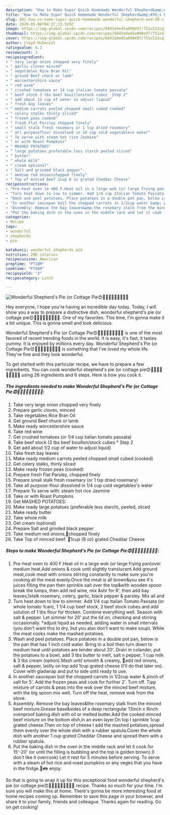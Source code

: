 ```yaml
---
description: "How to Make Super Quick Homemade Wonderful Shepherd&amp;#39;s Pie (or Cottage Pie😍👨‍👩‍👧‍👧🤗🍝🥗🍾🍷"
title: "How to Make Super Quick Homemade Wonderful Shepherd&amp;#39;s Pie (or Cottage Pie😍👨‍👩‍👧‍👧🤗🍝🥗🍾🍷"
slug: 801-how-to-make-super-quick-homemade-wonderful-shepherd-and-39-s-pie-or-cottage-pie
date: 2020-05-06T04:27:23.529Z
image: https://img-global.cpcdn.com/recipes/6843a9ed5a098e9f/751x532cq70/wonderful-shepherds-pie-or-cottage-pie😍👨👩👧👧🤗🍝🥗🍾🍷-recipe-main-photo.jpg
thumbnail: https://img-global.cpcdn.com/recipes/6843a9ed5a098e9f/751x532cq70/wonderful-shepherds-pie-or-cottage-pie😍👨👩👧👧🤗🍝🥗🍾🍷-recipe-main-photo.jpg
cover: https://img-global.cpcdn.com/recipes/6843a9ed5a098e9f/751x532cq70/wonderful-shepherds-pie-or-cottage-pie😍👨👩👧👧🤗🍝🥗🍾🍷-recipe-main-photo.jpg
author: Lloyd McDaniel
ratingvalue: 4.2
reviewcount: 3
recipeingredient:
- " very large onion chopped very finely"
- " garlic cloves minced"
- " vegetables Rice Bran Oil"
- " ground Beef chuck or lamb"
- " worcestershire sauce"
- " red wine"
- " crushed tomatoes or 14 cup italian tomato passata"
- " beef stock 3 tbs beef bouillonstock cubes  Step 2"
- " add about 12 cup of water to adjust liquid"
- " fresh bay leaves"
- " medium carrots peeled chopped small cubed cooked"
- " celery stalks thinly sliced"
- " frozen peas cooked"
- " fresh Flat Parsley chopped finely"
- " small stalk fresh rosemary or 1 tsp dried rosemary"
- " all purposeflour dissolved in 14 cup cold vegetabless water"
- " To serve with steam hot rice Jasmine"
- " or with Roast Pumpkins"
- " MASHED POTATOES"
- " large potatoes preferable less starch peeled sliced"
- " butter"
- " whole milk"
- " cream optional"
- " Salt and grinded black pepper"
- " medium red onionschopped finely"
- " Top of minced beef 1cup 8 oz grated Cheddar Cheese"
recipeinstructions:
- "Pre-heat oven to 400 F.Heat oil in a large wok (or large frying pan)over medium heat.Add onions &amp; cook until slightly translucent.Add ground meat,cook meat with onions stirring constantly to make sure you&#39;re cooking all the meat evenly.Once the meat is all brown&amp;you see it&#39;s juices filling the pan then sprinkle salt over the top&amp;with wooden spoon break the lumps, then add red wine, mix &amp;stir for 8&#39;, then add bay leaves,1stalk rosemary, celery, garlic, black pepper &amp; parsley. Mix all and"
- "Turn heat down to low to simmer. Add 1/4 cup Italian Tomato Passata (or whole tomato 1can), 1 1/4 cup beef stock, 2 beef stock cubes and add solution of 1 tbs flour for thicken. Combine everything well. Season with salt &amp; pepper. Let simmer for 20&#39; put the lid on, checking and stirring occasionally. *adjust liquid as needed, adding water in small intervals (you don&#39;t want this to dry, but you also don&#39;t want to make soup). While the meat cooks make the mashed potatoes."
- "Wash and peel potatoes. Place potatoes in a double pot pan, below is the pan that has 1 inch cold water. Bring to a boil then turn down to medium heat until potatoes are tender about 20&#39;. Drain in colander, put the potatoes to a bowl, add 3 tbs butter to melt, salt n pepper, 1 cup milk &amp; 3 tbs cream (option).Mash until smooth &amp; creamy, 🌰add red onions, salt &amp; pepper, lastly on top add 1cup grated cheese (I&#39;ll do that later on). Cover with gladwrap and put to side until ready to use."
- "In another saucepan boil the chopped carrots in 1/2cup water &amp; pinch of salt for 5&#39;. Add the frozen peas and cook for further 2&#39;. Turn off. Tipp mixture of carrots &amp; peas into the wok over the minced beef mixture, with the big spoon mix well. Turn off the heat, remove wok from the stove."
- "Assembly: Remove the bay leaves&amp;the rosemary stalk from the minced beef mixture.Grease base&amp;sides of a deep rectangular 13inch x 9inch ovenproof baking dish with oil or melted butter.Add the cooked minced beef mixture on the bottom dish,in an even layer.On top I sprinkle 1cup grated cheese.Then on top of cheese I add the mashed potatoes,spread them evenly over the whole dish with a rubber spatula.Cover the whole dish with another 1 cup grated Cheddar Cheese and spread them with a rubber spatula."
- "Put the baking dish in the oven in the middle rack and let it cook for 15&#39;-20&#39; (or until the filling is bubbling and the top is golden brown).(I don&#39;t like it overcook) Let it rest for 5 minutes before serving. To serve with a steam of hot rice and roast pumpkins or any veges that you have in the fridge.👼👪 enjoy."
categories:
- Recipe
tags:
- wonderful
- shepherds
- pie

katakunci: wonderful shepherds pie 
nutrition: 206 calories
recipecuisine: American
preptime: "PT18M"
cooktime: "PT46M"
recipeyield: "3"
recipecategory: Lunch

---
```



![Wonderful Shepherd&#39;s Pie (or Cottage Pie😍👨‍👩‍👧‍👧🤗🍝🥗🍾🍷](https://img-global.cpcdn.com/recipes/6843a9ed5a098e9f/751x532cq70/wonderful-shepherds-pie-or-cottage-pie😍👨👩👧👧🤗🍝🥗🍾🍷-recipe-main-photo.jpg)

Hey everyone, I hope you're having an incredible day today. Today, I will show you a way to prepare a distinctive dish, wonderful shepherd&#39;s pie (or cottage pie😍👨‍👩‍👧‍👧🤗🍝🥗🍾🍷. One of my favorites. This time, I'm gonna make it a bit unique. This is gonna smell and look delicious.



Wonderful Shepherd&#39;s Pie (or Cottage Pie😍👨‍👩‍👧‍👧🤗🍝🥗🍾🍷 is one of the most favored of recent trending foods in the world. It is easy, it's fast, it tastes yummy. It is enjoyed by millions every day. Wonderful Shepherd&#39;s Pie (or Cottage Pie😍👨‍👩‍👧‍👧🤗🍝🥗🍾🍷 is something that I've loved my whole life. They're fine and they look wonderful.


To get started with this particular recipe, we have to prepare a few ingredients. You can cook wonderful shepherd&#39;s pie (or cottage pie😍👨‍👩‍👧‍👧🤗🍝🥗🍾🍷 using 26 ingredients and 6 steps. Here is how you cook it.

<!--inarticleads1-->

##### The ingredients needed to make Wonderful Shepherd&#39;s Pie (or Cottage Pie😍👨‍👩‍👧‍👧🤗🍝🥗🍾🍷:

1. Take  very large onion chopped very finely
1. Prepare  garlic cloves, minced
1. Take  vegetables Rice Bran Oil
1. Get  ground Beef chuck or lamb
1. Make ready  worcestershire sauce
1. Take  red wine
1. Get  crushed tomatoes (or 1/4 cup italian tomato passata)
1. Take  beef stock (3 tbs beef bouillon/stock cubes * Step 2
1. Get  add about 1/2 cup of water to adjust liquid)
1. Take  fresh bay leaves
1. Make ready  medium carrots peeled chopped small cubed (cooked)
1. Get  celery stalks, thinly sliced
1. Make ready  frozen peas (cooked)
1. Prepare  fresh Flat Parsley, chopped finely
1. Prepare  small stalk fresh rosemary (or 1 tsp dried rosemary)
1. Take  all purpose-flour dissolved in 1/4 cup cold vegetables&#39;s water
1. Prepare  To serve with: steam hot rice Jasmine
1. Take  or with Roast Pumpkins
1. Get  MASHED POTATOES:
1. Make ready  large potatoes (preferable less starch), peeled, sliced
1. Make ready  butter
1. Take  whole milk
1. Get  cream (optional)
1. Prepare  Salt and grinded black pepper
1. Take  medium red onions,🌰chopped finely
1. Take  Top of minced beef: 🧀1cup (8 oz) grated Cheddar Cheese




<!--inarticleads2-->

##### Steps to make Wonderful Shepherd&#39;s Pie (or Cottage Pie😍👨‍👩‍👧‍👧🤗🍝🥗🍾🍷:

1. Pre-heat oven to 400 F.Heat oil in a large wok (or large frying pan)over medium heat.Add onions &amp; cook until slightly translucent.Add ground meat,cook meat with onions stirring constantly to make sure you&#39;re cooking all the meat evenly.Once the meat is all brown&amp;you see it&#39;s juices filling the pan then sprinkle salt over the top&amp;with wooden spoon break the lumps, then add red wine, mix &amp;stir for 8&#39;, then add bay leaves,1stalk rosemary, celery, garlic, black pepper &amp; parsley. Mix all and
1. Turn heat down to low to simmer. Add 1/4 cup Italian Tomato Passata (or whole tomato 1can), 1 1/4 cup beef stock, 2 beef stock cubes and add solution of 1 tbs flour for thicken. Combine everything well. Season with salt &amp; pepper. Let simmer for 20&#39; put the lid on, checking and stirring occasionally. *adjust liquid as needed, adding water in small intervals (you don&#39;t want this to dry, but you also don&#39;t want to make soup). While the meat cooks make the mashed potatoes.
1. Wash and peel potatoes. Place potatoes in a double pot pan, below is the pan that has 1 inch cold water. Bring to a boil then turn down to medium heat until potatoes are tender about 20&#39;. Drain in colander, put the potatoes to a bowl, add 3 tbs butter to melt, salt n pepper, 1 cup milk &amp; 3 tbs cream (option).Mash until smooth &amp; creamy, 🌰add red onions, salt &amp; pepper, lastly on top add 1cup grated cheese (I&#39;ll do that later on). Cover with gladwrap and put to side until ready to use.
1. In another saucepan boil the chopped carrots in 1/2cup water &amp; pinch of salt for 5&#39;. Add the frozen peas and cook for further 2&#39;. Turn off. Tipp mixture of carrots &amp; peas into the wok over the minced beef mixture, with the big spoon mix well. Turn off the heat, remove wok from the stove.
1. Assembly: Remove the bay leaves&amp;the rosemary stalk from the minced beef mixture.Grease base&amp;sides of a deep rectangular 13inch x 9inch ovenproof baking dish with oil or melted butter.Add the cooked minced beef mixture on the bottom dish,in an even layer.On top I sprinkle 1cup grated cheese.Then on top of cheese I add the mashed potatoes,spread them evenly over the whole dish with a rubber spatula.Cover the whole dish with another 1 cup grated Cheddar Cheese and spread them with a rubber spatula.
1. Put the baking dish in the oven in the middle rack and let it cook for 15&#39;-20&#39; (or until the filling is bubbling and the top is golden brown).(I don&#39;t like it overcook) Let it rest for 5 minutes before serving. To serve with a steam of hot rice and roast pumpkins or any veges that you have in the fridge.👼👪 enjoy.




So that is going to wrap it up for this exceptional food wonderful shepherd&#39;s pie (or cottage pie😍👨‍👩‍👧‍👧🤗🍝🥗🍾🍷 recipe. Thanks so much for your time. I'm sure you will make this at home. There's gonna be more interesting food at home recipes coming up. Remember to save this page in your browser, and share it to your family, friends and colleague. Thanks again for reading. Go on get cooking!
